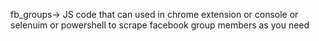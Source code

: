 fb_groups-> JS code that can used in chrome extension or console or selenuim or powershell to scrape facebook group members as you need
